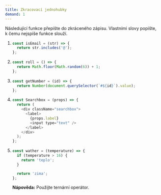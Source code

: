 ```yaml
---
title: Zkracovací jednohubky
demand: 1
---
```


Následující funkce přepište do zkráceného zápisu. Vlastními slovy popište, k čemu nejspíše funkce slouží.

1.  ```js
    const isEmail = (str) => {
      return str.includes('@');
    };
    ```
1.  ```js
    const roll = () => {
      return Math.floor(Math.random(6)) + 1;
    };
    ```
1.  ```js
    const getNumber = (id) => {
      return Number(document.querySelector(`#${id}`).value);
    };
    ```
1.  ```js
    const Searchbox = (props) => {
      return (
        <div className="searchbox">
          <label>
            {props.label}
            <input type="text" />
          </label>
        </div>
      );
    };
    ```
1.  ```js
    const wather = (temperature) => {
      if (temperature > 16) {
        return 'teplo';
      }

      return 'zima';
    };
    ```

    **Nápověda:** Použijte ternární operátor.
